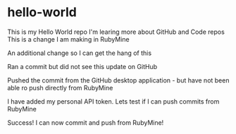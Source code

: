 # hello-world
This is my Hello World repo
I'm learing more about GitHub and Code repos
This is a change I am making in RubyMine

An additional change so I can get the hang of this 

Ran a commit but did not see this update on GitHub

Pushed the commit from the GitHub desktop application - but have not been able ro push directly from RubyMine

I have added my personal API token. Lets test if I can push commits from RubyMine

Success! I can now commit and push from RubyMine!